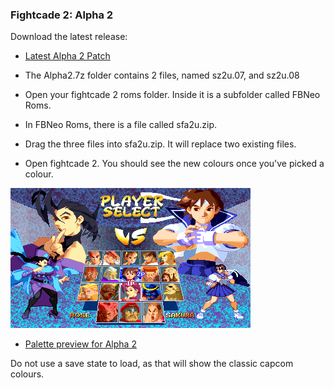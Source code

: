 ### Fightcade 2: Alpha 2
Download the latest release:
 * [Latest Alpha 2 Patch](roms/Fightcade/4-12-2020-A2.7z?raw=true)

* The Alpha2.7z folder contains 2 files, named sz2u.07, and sz2u.08
* Open your fightcade 2 roms folder. Inside it is a subfolder called FBNeo Roms. 
* In FBNeo Roms, there is a file called sfa2u.zip.
* Drag the three files into sfa2u.zip. It will replace two existing files.
* Open fightcade 2. You should see the new colours once you've picked a colour.

![character select](images/a2.png)

 * [Palette preview for Alpha 2](colourset/4-12-2020-A2-colourset.7z?raw=true)

Do not use a save state to load, as that will show the classic capcom colours.

